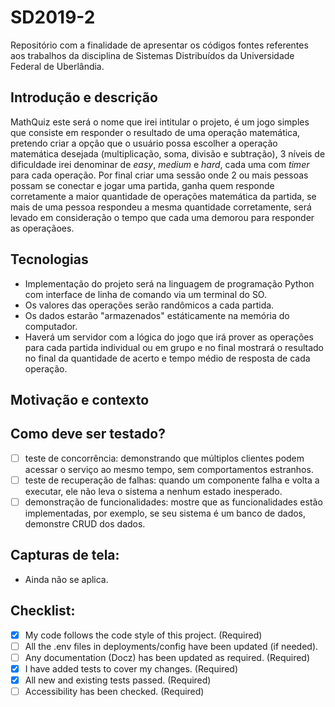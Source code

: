 # SD2019-2
Repositório com a finalidade de apresentar os códigos fontes referentes aos trabalhos da disciplina de Sistemas Distribuídos da Universidade Federal de Uberlândia.

## Introdução e descrição

  MathQuiz este será o nome que irei intitular o projeto, é um jogo simples que consiste em responder o resultado de uma operação matemática, pretendo criar a opção que o usuário possa escolher a operação matemática desejada (multiplicação, soma, divisão e subtração), 3 níveis de dificuldade irei denominar de _easy_, _medium_ e _hard_,  cada uma com _timer_  para cada operação. Por final criar uma sessão onde 2 ou mais pessoas possam se conectar e jogar uma partida, ganha quem responde corretamente a maior quantidade de operações matemática da partida, se mais de uma pessoa respondeu a mesma quantidade corretamente, será levado em consideração o tempo que cada uma demorou para responder as operaçãoes. 

## Tecnologias

- Implementação do projeto será na linguagem de programação Python com interface de linha de comando via um terminal do SO.
- Os valores das operações serão randômicos a cada partida.
- Os dados estarão "armazenados" estáticamente na memória do computador.
- Haverá um servidor com a lógica do jogo que irá prover as operações para cada partida individual ou em grupo e no final mostrará o resultado no final da quantidade de acerto  e tempo médio de resposta de cada operação.
  
## Motivação e contexto

## Como deve ser testado?

- [ ] teste de concorrência: demonstrando que múltiplos clientes podem acessar o serviço ao mesmo tempo, sem comportamentos estranhos.
- [ ] teste de recuperação de falhas: quando um componente falha e volta a executar, ele não leva o sistema a nenhum estado inesperado.
- [ ] demonstração de funcionalidades: mostre que as funcionalidades estão implementadas, por exemplo, se seu sistema é um banco de dados, demonstre CRUD dos dados.

## Capturas de tela:

- Ainda não se aplica.

## Checklist:

<!--- Go over all the following points, and put an `x` in all the boxes that apply. -->
<!--- If you're unsure about any of these, don't hesitate to ask. We're here to help! -->

- [x] My code follows the code style of this project. (Required)
- [ ] All the .env files in deployments/config have been updated (if needed).
- [ ] Any documentation (Docz) has been updated as required. (Required)
- [x] I have added tests to cover my changes. (Required)
- [x] All new and existing tests passed. (Required)
- [ ] Accessibility has been checked. (Required)
